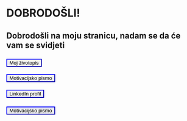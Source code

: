 <!DOCTYPE html>
<html lang="hr">
<head>
    <meta charset="UTF-8">
</head>
<body>
    <h1>DOBRODOŠLI!</h1>
    <h2>Dobrodošli na moju stranicu, nadam se da će vam se svidjeti</h2>
  
<h3>
<a href="Josip_Tadić_Životopis.pdf" target="_blank">
  <button style="border-color: blue; cursor: pointer;">  
    Moj životopis</button>
 </a>
</h3>
        
<h4>
      <a href="Josip_Tadić_Motivacijsko_pismo.pdf" target="_blank">
  <button style="border-color: blue; cursor: pointer;">  
    Motivacijsko pismo</button>
     </a>    
</h4>

<h5>
<a href=https://www.linkedin.com/in/josip-tadi%C4%87-031588172/ target="_blank">
    <button style="border-color: blue; cursor: pointer;"> 
      LinkedIn profil</button>
</a>
</h5>

<h6>
 <a href="Josip_Tadić_Motivacijsko_pismo.pdf" target="_blank">
  <button style="border-color: blue; cursor: pointer;">  
    Motivacijsko pismo</button>
  </a>   
</h6>
